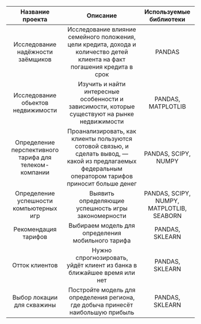 | Название проекта              | Описание           | Используемые библиотеки                     |
| :--------------------: | :---------------------: |:---------------------------:|
| Исследование надёжности заёмщиков |Исследование влияние семейного положения, цели кредита, дохода и количество детей клиента на факт погашения кредита в срок  | PANDAS | | :--------------------: | :---------------------: |:---------------------------:|
| Исследование обьектов недвижимости |Изучить и найти интересные особенности и зависимости, которые существуют на рынке недвижимости  | PANDAS, MATPLOTLIB | | :--------------------: | :---------------------: |:---------------------------:|
| Определение перспективного тарифа для телеком-компании |Проанализировать, как клиенты пользуются сотовой связью, и сделать вывод, — какой из предлагаемых федеральным оператором тарифов приносит больше денег | PANDAS, SCIPY,  NUMPY | 
   | Определение успешности компьютерных игр |Выявить определяющие успешность игры закономерности | PANDAS, SCIPY,  NUMPY, MATPLOTLIB, SEABORN |                     
 | Рекомендация тарифов  |Выбираем модель для определения мобильного тарифа | PANDAS, SKLEARN |             
 | Отток клиентов |Нужно спрогнозировать, уйдёт клиент из банка в ближайшее время или нет| PANDAS, SKLEARN |    
  | Выбор локации для скважины |Постройте модель для определения региона, где добыча принесёт наибольшую прибыль | PANDAS, SKLEARN |    
 
